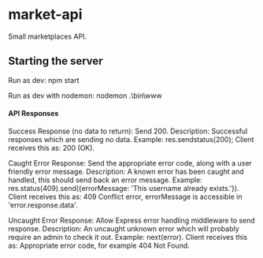 # market-api
Small marketplaces API.

## Starting the server
Run as dev:
npm start

Run as dev with nodemon:
nodemon .\bin\www


#### API Responses
Success Response (no data to return): Send 200.
Description: Successful responses which are sending no data.
Example: res.sendstatus(200);
Client receives this as: 200 (OK).

Caught Error Response: Send the appropriate error code, along with a user friendly error message.
Description: A known error has been caught and handled, this should send back an error message.
Example: res.status(409).send({errorMessage: 'This username already exists.'}).
Client receives this as: 409 Conflict error, errorMessage is accessible in 'error.response.data'.

Uncaught Error Response: Allow Express error handling middleware to send response.
Description: An uncaught unknown error which will probably require an admin to check it out.
Example: next(error).
Client receives this as: Appropriate error code, for example 404 Not Found.